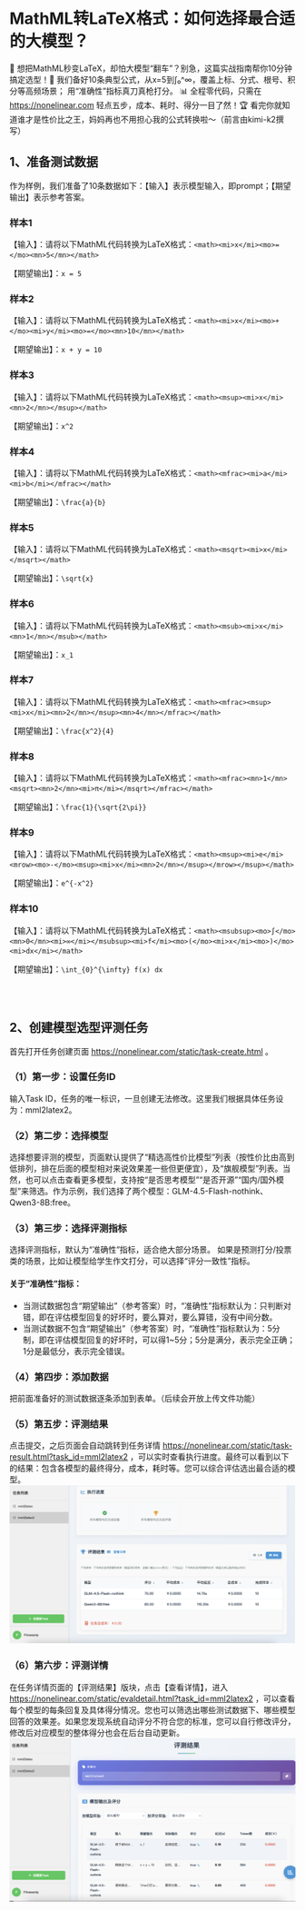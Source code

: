# MathML转LaTeX格式：如何选择最合适的大模型？
🎯 想把MathML秒变LaTeX，却怕大模型“翻车”？别急，这篇实战指南帮你10分钟搞定选型！🧪 
我们备好10条典型公式，从x=5到∫₀^∞，覆盖上标、分式、根号、积分等高频场景； 用“准确性”指标真刀真枪打分。
📊 全程零代码，只需在 https://nonelinear.com 轻点五步，成本、耗时、得分一目了然！🏆 
看完你就知道谁才是性价比之王，妈妈再也不用担心我的公式转换啦～（前言由kimi-k2撰写）

## 1、准备测试数据
作为样例，我们准备了10条数据如下：【输入】表示模型输入，即prompt；【期望输出】表示参考答案。
### 样本1
【输入】：请将以下MathML代码转换为LaTeX格式：```<math><mi>x</mi><mo>=</mo><mn>5</mn></math>```

【期望输出】：```x = 5```

### 样本2
【输入】：请将以下MathML代码转换为LaTeX格式：```<math><mi>x</mi><mo>+</mo><mi>y</mi><mo>=</mo><mn>10</mn></math>```

【期望输出】：```x + y = 10```

### 样本3
【输入】：请将以下MathML代码转换为LaTeX格式：```<math><msup><mi>x</mi><mn>2</mn></msup></math>```

【期望输出】：```x^2```

### 样本4
【输入】：请将以下MathML代码转换为LaTeX格式：```<math><mfrac><mi>a</mi><mi>b</mi></mfrac></math>```

【期望输出】：```\frac{a}{b}```

### 样本5
【输入】：请将以下MathML代码转换为LaTeX格式：```<math><msqrt><mi>x</mi></msqrt></math>```

【期望输出】：```\sqrt{x}```

### 样本6
【输入】：请将以下MathML代码转换为LaTeX格式：```<math><msub><mi>x</mi><mn>1</mn></msub></math>```

【期望输出】：```x_1```

### 样本7
【输入】：请将以下MathML代码转换为LaTeX格式：```<math><mfrac><msup><mi>x</mi><mn>2</mn></msup><mn>4</mn></mfrac></math>```

【期望输出】：```\frac{x^2}{4}```

### 样本8
【输入】：请将以下MathML代码转换为LaTeX格式：```<math><mfrac><mn>1</mn><msqrt><mn>2</mn><mi>π</mi></msqrt></mfrac></math>```

【期望输出】：```\frac{1}{\sqrt{2\pi}}```

### 样本9
【输入】：请将以下MathML代码转换为LaTeX格式：```<math><msup><mi>e</mi><mrow><mo>-</mo><msup><mi>x</mi><mn>2</mn></msup></mrow></msup></math>```

【期望输出】：```e^{-x^2}```

### 样本10
【输入】：请将以下MathML代码转换为LaTeX格式：```<math><msubsup><mo>∫</mo><mn>0</mn><mi>∞</mi></msubsup><mi>f</mi><mo>(</mo><mi>x</mi><mo>)</mo><mi>dx</mi></math>```

【期望输出】：```\int_{0}^{\infty} f(x) dx```


<br><br>
## 2、创建模型选型评测任务
首先打开任务创建页面 https://nonelinear.com/static/task-create.html 。 
### （1）第一步：设置任务ID
输入Task ID，任务的唯一标识，一旦创建无法修改。这里我们根据具体任务设为：mml2latex2。

### （2）第二步：选择模型
选择想要评测的模型，页面默认提供了“精选高性价比模型”列表（按性价比由高到低排列，排在后面的模型相对来说效果差一些但更便宜），及“旗舰模型”列表。当然，也可以点击查看更多模型，支持按“是否思考模型”“是否开源”“国内/国外模型”来筛选。作为示例，我们选择了两个模型：GLM-4.5-Flash-nothink、Qwen3-8B:free。

### （3）第三步：选择评测指标
选择评测指标，默认为“准确性”指标，适合绝大部分场景。
如果是预测打分/投票类的场景，比如让模型给学生作文打分，可以选择“评分一致性”指标。
#### 关于“准确性”指标：
- 当测试数据包含“期望输出”（参考答案）时，“准确性”指标默认为：只判断对错，即在评估模型回复的好坏时，要么算对，要么算错，没有中间分数。
- 当测试数据不包含“期望输出”（参考答案）时，“准确性”指标默认为：5分制，即在评估模型回复的好坏时，可以得1~5分；5分是满分，表示完全正确；1分是最低分，表示完全错误。

### （4）第四步：添加数据
把前面准备好的测试数据逐条添加到表单。（后续会开放上传文件功能）

### （5）第五步：评测结果
点击提交，之后页面会自动跳转到任务详情 https://nonelinear.com/static/task-result.html?task_id=mml2latex2 ，可以实时查看执行进度。最终可以看到以下的结果：包含各模型的最终得分，成本，耗时等。您可以综合评估选出最合适的模型。
![link](img/评测结果-mathml.png)

### （6）第六步：评测详情
在任务详情页面的【评测结果】版块，点击【查看详情】，进入 https://nonelinear.com/static/evaldetail.html?task_id=mml2latex2 ，可以查看每个模型的每条回复及具体得分情况。您也可以筛选出哪些测试数据下、哪些模型回答的效果差。如果您发现系统自动评分不符合您的标准，您可以自行修改评分，修改后对应模型的整体得分也会在后台自动更新。
![link](img/模型输出及评分详情-mathml.png)


